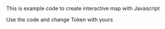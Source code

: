 This is example code to create interactive map with Javascript

Use the code and change Token with yours

